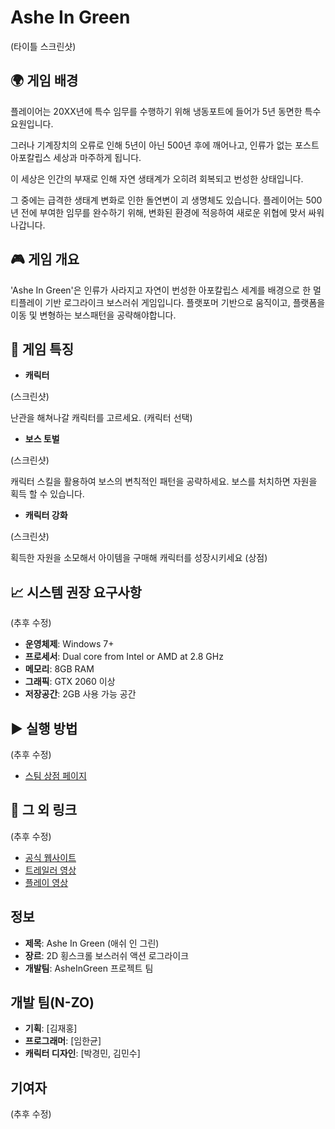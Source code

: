# Ashe In Green

(타이틀 스크린샷)


## 🌍 게임 배경

플레이어는 20XX년에 특수 임무를 수행하기 위해 냉동포트에 들어가 5년 동면한 특수요원입니다. 

그러나 기계장치의 오류로 인해 5년이 아닌 500년 후에 깨어나고, 인류가 없는 포스트 아포칼립스 세상과 마주하게 됩니다. 

이 세상은 인간의 부재로 인해 자연 생태계가 오히려 회복되고 번성한 상태입니다. 

그 중에는 급격한 생태계 변화로 인한 돌연변이 괴 생명체도 있습니다. 플레이어는 500년 전에 부여한 임무를 완수하기 위해, 변화된 환경에 적응하여 새로운 위협에 맞서 싸워 나갑니다.


## 🎮 게임 개요
'Ashe In Green'은 인류가 사라지고 자연이 번성한 아포칼립스 세계를 배경으로 한 멀티플레이 기반 로그라이크 보스러쉬 게임입니다. 플랫포머 기반으로 움직이고, 플랫폼을 이동 및 변형하는 보스패턴을 공략해야합니다. 


## 🎉 게임 특징


- **캐릭터**

(스크린샷)

난관을 해쳐나갈 캐릭터를 고르세요. (캐릭터 선택)

- **보스 토벌**

(스크린샷)

캐릭터 스킬을 활용하여 보스의 변칙적인 패턴을 공략하세요.
보스를 처치하면 자원을 획득 할 수 있습니다.

- **캐릭터 강화**

(스크린샷)

획득한 자원을 소모해서 아이템을 구매해 캐릭터를 성장시키세요 (상점)


## 📈 시스템 권장 요구사항
(추후 수정)
- **운영체제**: Windows 7+
- **프로세서**: Dual core from Intel or AMD at 2.8 GHz
- **메모리**: 8GB RAM
- **그래픽**: GTX 2060 이상
- **저장공간**: 2GB 사용 가능 공간

## :arrow_forward: 실행 방법
(추후 수정)
- [스팀 상점 페이지](스팀_상점_URL)
  
## 🔗 그 외 링크
(추후 수정)
- [공식 웹사이트](공식_웹사이트_URL)
- [트레일러 영상](트레일러_URL)
- [플레이 영상](https://www.youtube.com/watch?v=AhF268MfN_8)

## 정보
- **제목**: Ashe In Green (애쉬 인 그린)
- **장르**: 2D 횡스크롤 보스러쉬 액션 로그라이크
- **개발팀**: AsheInGreen 프로젝트 팀

## 개발 팀(N-ZO)
- **기획**: [김재홍]
- **프로그래머**: [임한균]
- **캐릭터 디자인**: [박경민, 김민수]

## 기여자
(추후 수정)


